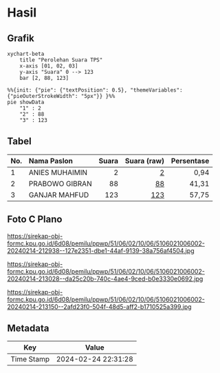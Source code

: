 # Hasil

## Grafik

```mermaid
xychart-beta
    title "Perolehan Suara TPS"
    x-axis [01, 02, 03]
    y-axis "Suara" 0 --> 123
    bar [2, 88, 123]
```

```mermaid
%%{init: {"pie": {"textPosition": 0.5}, "themeVariables": {"pieOuterStrokeWidth": "5px"}} }%%
pie showData
    "1" : 2
    "2" : 88
    "3" : 123
```

## Tabel

| No. | Nama Paslon    | Suara | Suara (raw) | Persentase |
|:--- |:-------------- | -----:| -----------:| ----------:|
| 1   | ANIES MUHAIMIN | 2     | [2][p-1]    | 0,94       |
| 2   | PRABOWO GIBRAN | 88    | [88][p-2]   | 41,31      |
| 3   | GANJAR MAHFUD  | 123   | [123][p-3]  | 57,75      |


[p-1]: https://github.com/gigit-pemilu/pemilu-2024-51-bali/blob/main/pilpres/hitung-suara/sub/51-bali/sub/06-bangli/sub/02-bangli/sub/1006-kubu/sub/002-tps/sub/paslon-1.txt
[p-2]: https://github.com/gigit-pemilu/pemilu-2024-51-bali/blob/main/pilpres/hitung-suara/sub/51-bali/sub/06-bangli/sub/02-bangli/sub/1006-kubu/sub/002-tps/sub/paslon-2.txt
[p-3]: https://github.com/gigit-pemilu/pemilu-2024-51-bali/blob/main/pilpres/hitung-suara/sub/51-bali/sub/06-bangli/sub/02-bangli/sub/1006-kubu/sub/002-tps/sub/paslon-3.txt

## Foto C Plano

https://sirekap-obj-formc.kpu.go.id/6d08/pemilu/ppwp/51/06/02/10/06/5106021006002-20240214-212938--127e2351-dbe1-44af-9139-38a756af4504.jpg

https://sirekap-obj-formc.kpu.go.id/6d08/pemilu/ppwp/51/06/02/10/06/5106021006002-20240214-213028--da25c20b-740c-4ae4-9ced-b0e3330e0692.jpg

https://sirekap-obj-formc.kpu.go.id/6d08/pemilu/ppwp/51/06/02/10/06/5106021006002-20240214-213150--2afd23f0-504f-48d5-aff2-b1710525a399.jpg


## Metadata

| Key        | Value               |
| ---------- | ------------------- |
| Time Stamp | 2024-02-24 22:31:28 |




